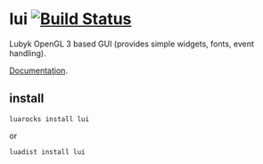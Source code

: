 lui [![Build Status](https://travis-ci.org/lubyk/lui.png)](https://travis-ci.org/lubyk/lui)
===

Lubyk OpenGL 3 based GUI (provides simple widgets, fonts, event handling).


[Documentation](http://doc.lubyk.org/lui.html).

install
-------

    luarocks install lui

or

    luadist install lui


